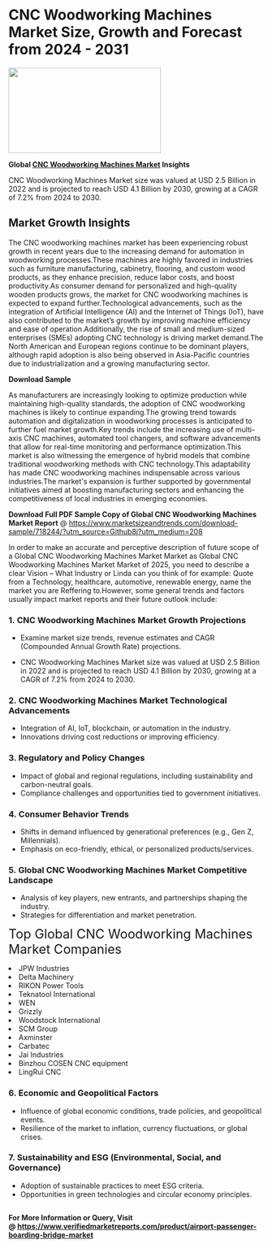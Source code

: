 <H1>CNC Woodworking Machines Market Size, Growth and Forecast from 2024 - 2031</H1><img class="aligncenter size-medium wp-image-584254" src="https://thirdeyenews.in/wp-content/uploads/2024/09/Global-Market-Research-300x168.jpeg" alt="" width="300" height="168" /><p><strong>Global&nbsp;<a href="https://www.marketsizeandtrends.com/download-sample/718244/?utm_source=Github8j?utm_medium=208">CNC Woodworking Machines Market</a> Insights</strong></p><p>CNC Woodworking Machines Market size was valued at USD 2.5 Billion in 2022 and is projected to reach USD 4.1 Billion by 2030, growing at a CAGR of 7.2% from 2024 to 2030.</p><p><h2>Market Growth Insights</h2> <p>The CNC woodworking machines market has been experiencing robust growth in recent years due to the increasing demand for automation in woodworking processes.These machines are highly favored in industries such as furniture manufacturing, cabinetry, flooring, and custom wood products, as they enhance precision, reduce labor costs, and boost productivity.As consumer demand for personalized and high-quality wooden products grows, the market for CNC woodworking machines is expected to expand further.Technological advancements, such as the integration of Artificial Intelligence (AI) and the Internet of Things (IoT), have also contributed to the market’s growth by improving machine efficiency and ease of operation.Additionally, the rise of small and medium-sized enterprises (SMEs) adopting CNC technology is driving market demand.The North American and European regions continue to be dominant players, although rapid adoption is also being observed in Asia-Pacific countries due to industrialization and a growing manufacturing sector.</p> <p><strong>Download Sample</strong></p> <p>As manufacturers are increasingly looking to optimize production while maintaining high-quality standards, the adoption of CNC woodworking machines is likely to continue expanding.The growing trend towards automation and digitalization in woodworking processes is anticipated to further fuel market growth.Key trends include the increasing use of multi-axis CNC machines, automated tool changers, and software advancements that allow for real-time monitoring and performance optimization.This market is also witnessing the emergence of hybrid models that combine traditional woodworking methods with CNC technology.This adaptability has made CNC woodworking machines indispensable across various industries.The market's expansion is further supported by governmental initiatives aimed at boosting manufacturing sectors and enhancing the competitiveness of local industries in emerging economies.<p><span class=""><strong>Download Full PDF Sample Copy of Global CNC Woodworking Machines Market Report</strong> @ <a href="https://www.marketsizeandtrends.com/download-sample/718244/?utm_source=Github8j?utm_medium=208" target="_blank">https://www.marketsizeandtrends.com/download-sample/718244/?utm_source=Github8j?utm_medium=208</a></span></p><p>In order to make an accurate and perceptive description of future scope of a Global&nbsp;CNC Woodworking Machines Market Market as Global&nbsp;CNC Woodworking Machines Market Market of 2025, you need to describe a clear Vision &ndash; What Industry or Linda can you think of for example: Quote from a Technology, healthcare, automotive, renewable energy, name the market you are Reffering to.However, some general trends and factors usually impact market reports and their future outlook include:</p><h3>1.&nbsp;<strong>CNC Woodworking Machines Market Growth Projections</strong></h3><ul><li>Examine market size trends, revenue estimates and CAGR (Compounded Annual Growth Rate) projections.</li><li><p>CNC Woodworking Machines Market size was valued at USD 2.5 Billion in 2022 and is projected to reach USD 4.1 Billion by 2030, growing at a CAGR of 7.2% from 2024 to 2030.</p></li></ul><h3>2.&nbsp;<strong>CNC Woodworking Machines Market Technological Advancements</strong></h3><ul><li>Integration of AI, IoT, blockchain, or automation in the industry.</li><li>Innovations driving cost reductions or improving efficiency.</li></ul><h3>3.&nbsp;<strong>Regulatory and Policy Changes</strong></h3><ul><li>Impact of global and regional regulations, including sustainability and carbon-neutral goals.</li><li>Compliance challenges and opportunities tied to government initiatives.</li></ul><h3>4.&nbsp;<strong>Consumer Behavior Trends</strong></h3><ul><li>Shifts in demand influenced by generational preferences (e.g., Gen Z, Millennials).</li><li>Emphasis on eco-friendly, ethical, or personalized products/services.</li></ul><h3>5.&nbsp;<strong>Global CNC Woodworking Machines Market Competitive Landscape</strong></h3><ul><li>Analysis of key players, new entrants, and partnerships shaping the industry.</li><li>Strategies for differentiation and market penetration.</li></ul><p data-pm-slice="1 1 []"><span style="color: inherit; font-family: inherit; font-size: 25px;">Top Global CNC Woodworking Machines Market Companies</span></p><div class="" data-test-id=""><p><li>JPW Industries</li><li> Delta Machinery</li><li> RIKON Power Tools</li><li> Teknatool International</li><li> WEN</li><li> Grizzly</li><li> Woodstock International</li><li> SCM Group</li><li> Axminster</li><li> Carbatec</li><li> Jai Industries</li><li> Binzhou COSEN CNC equipment</li><li> LingRui CNC</li></p></div><h3>6.&nbsp;<strong>Economic and Geopolitical Factors</strong></h3><ul><li>Influence of global economic conditions, trade policies, and geopolitical events.</li><li>Resilience of the market to inflation, currency fluctuations, or global crises.</li></ul><h3>7.&nbsp;<strong>Sustainability and ESG (Environmental, Social, and Governance)</strong></h3><ul><li>Adoption of sustainable practices to meet ESG criteria.</li><li>Opportunities in green technologies and circular economy principles.</li></ul><h2><strong style="font-size: 14px;">For More Information or Query, Visit @&nbsp;</strong><a style="background-color: #ffffff; font-size: 14px;" href="https://www.marketsizeandtrends.com/report/cnc-woodworking-machines-market/" target="_blank">https://www.verifiedmarketreports.com/product/airport-passenger-boarding-bridge-market</a></h2>